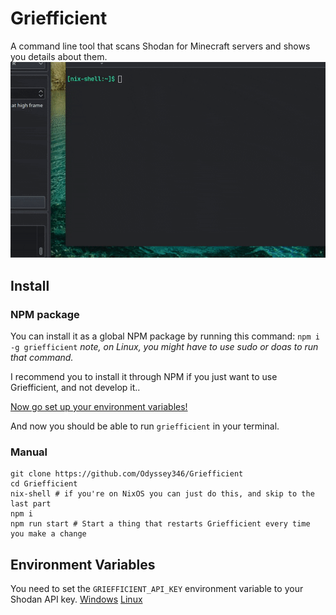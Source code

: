 # Griefficient
A command line tool that scans Shodan for Minecraft servers and shows you details about them.
![](griefficient.gif)

## Install
### NPM package
You can install it as a global NPM package by running this command:
``npm i -g griefficient``
*note, on Linux, you might have to use sudo or doas to run that command.*

I recommend you to install it through NPM if you just want to use Griefficient, and not develop it..

[Now go set up your environment variables!](#environment-variables)

And now you should be able to run ``griefficient`` in your terminal.
### Manual
```
git clone https://github.com/Odyssey346/Griefficient
cd Griefficient
nix-shell # if you're on NixOS you can just do this, and skip to the last part
npm i
npm run start # Start a thing that restarts Griefficient every time you make a change
```
## Environment Variables
You need to set the ``GRIEFFICIENT_API_KEY`` environment variable to your Shodan API key.
[Windows](https://docs.oracle.com/en/database/oracle/machine-learning/oml4r/1.5.1/oread/creating-and-modifying-environment-variables-on-windows.html)
[Linux](https://www.cyberciti.biz/faq/set-environment-variable-linux/)